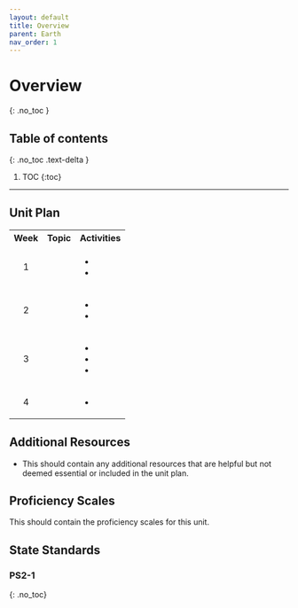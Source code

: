 ```yaml
---
layout: default
title: Overview
parent: Earth
nav_order: 1
---
```


# Overview
{: .no_toc }

<!-- table of contents for the page -->
## Table of contents
{: .no_toc .text-delta }

1. TOC
{:toc}

---

## Unit Plan
<table>
  <tbody>
    <tr>
      <th align="center"> Week</th>
      <th align="center">Topic</th>
      <th>Activities</th>
    </tr>
    <tr>
      <td align="center"> 1 </td>
      <td align="center"></td>
      <td><ul><li></li><li></li></ul></td>
    </tr>
    <tr>
      <td align="center"> 2 </td>
      <td align="center"></td>
      <td><ul><li></li><li></li></ul></td>
    </tr>
    <tr>
      <td align="center"> 3</td>
      <td align="center"></td>
      <td><ul><li></li><li></li><li></li></ul></td>
    </tr>
    <tr>
      <td align="center"> 4</td>
      <td align="center"></td>
      <td><ul><li></li></ul></td>
    </tr>
  </tbody>
</table>

## Additional Resources
  * This should contain any additional resources that are helpful but not deemed essential or included in the unit plan.

## Proficiency Scales
This should contain the proficiency scales for this unit.

## State Standards
### PS2-1
{: .no_toc}

